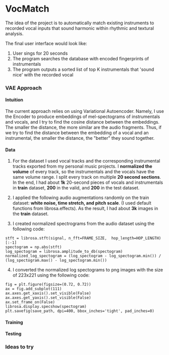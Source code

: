 # VocMatch
The idea of the project is to automatically match existing instruments to recorded vocal inputs that sound harmonic within rhythmic and textural analysis.


The final user interface would look like:
1) User sings for 20 seconds
2) The program searches the database with encoded fingerprints of instrumentals
3) The program outputs a sorted list of top K instrumentals that 'sound nice' with the recorded vocal 


### VAE Approach

#### Intuition
The current approach relies on using Variational Autoencoder. Namely, I use the Encoder to produce 
embeddings of mel-spectograms of instrumentals and vocals, and I try to find the cosine distance between the embeddings.
The smaller the distance, the more similar are the audio fragments. Thus, if we try to find the distance
between the embedding of a vocal and an instrumental, the smaller the distance, the "better" they sound together. 

#### Data

1) For the dataset I used vocal tracks and the corresponding instrumental tracks 
exported from my personal music projects. 
I **normalized the volume** of every track,
so the instrumentals and the vocals have the same volume range. 
I split every track on multiple **20 second sections**. In the end, 
I had about **1k** 20-second pieces of vocals and instrumentals in **train** dataset, 
**200** in the valid, and **200** in the test dataset.

2) I applied the following audio augmentations randomly on the train dataset: 
**white noise, time stretch, and pitch scale**. (I used default functions from 
librosa.effects). As the result, I had about **3k** images in the **train** dataset.
3) I created normalized spectrograms from the audio dataset using the following code:

``
stft = librosa.stft(signal, n_fft=FRAME_SIZE,  hop_length=HOP_LENGTH)[:-1]
``
<br />
``spectogram = np.abs(stft)``
<br />
``log_spectogram = librosa.amplitude_to_db(spectogram)``
<br />
``normalized_log_spectogram = (log_spectogram - log_spectogram.min()) / (log_spectogram.max() - log_spectogram.min())``

4) I converted the normalized log spectograms to png images with the size of 223x221 using the following code:


``
fig = plt.figure(figsize=(0.72, 0.72))
   ``
   <br />
   ``ax = fig.add_subplot(111)``
   <br />
   ``ax.axes.get_xaxis().set_visible(False)``
   <br />
   ``ax.axes.get_yaxis().set_visible(False)``
    <br />
    ``ax.set_frame_on(False)``
    <br />
    ``librosa.display.specshow(spectogram)``
    <br />
    ``plt.savefig(save_path, dpi=400, bbox_inches='tight', pad_inches=0)``



#### Training

#### Testing


### Ideas to try